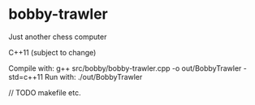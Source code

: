 # bobby-trawler
Just another chess computer



C++11 (subject to change)

Compile with: g++ src/bobby/bobby-trawler.cpp -o out/BobbyTrawler -std=c++11
Run with: ./out/BobbyTrawler

// TODO makefile etc.